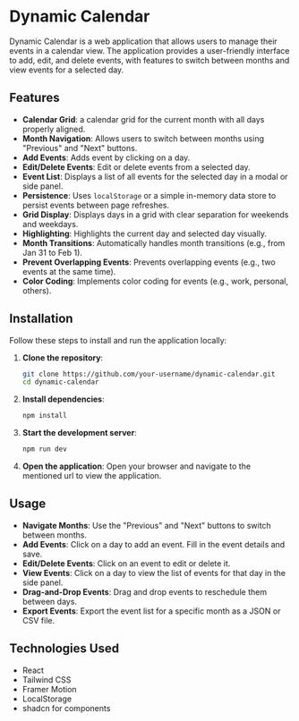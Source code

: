 # Dynamic Calendar

Dynamic Calendar is a web application that allows users to manage their events in a calendar view. The application provides a user-friendly interface to add, edit, and delete events, with features to switch between months and view events for a selected day.

## Features

- **Calendar Grid**: a calendar grid for the current month with all days properly aligned.
- **Month Navigation**: Allows users to switch between months using "Previous" and "Next" buttons.
- **Add Events**: Adds event by clicking on a day.
- **Edit/Delete Events**: Edit or delete events from a selected day.
- **Event List**: Displays a list of all events for the selected day in a modal or side panel.
- **Persistence**: Uses `localStorage` or a simple in-memory data store to persist events between page refreshes.
- **Grid Display**: Displays days in a grid with clear separation for weekends and weekdays.
- **Highlighting**: Highlights the current day and selected day visually.
- **Month Transitions**: Automatically handles month transitions (e.g., from Jan 31 to Feb 1).
- **Prevent Overlapping Events**: Prevents overlapping events (e.g., two events at the same time).
- **Color Coding**: Implements color coding for events (e.g., work, personal, others).

## Installation

Follow these steps to install and run the application locally:

1. **Clone the repository**:
    ```bash
    git clone https://github.com/your-username/dynamic-calendar.git
    cd dynamic-calendar
    ```

2. **Install dependencies**:
    ```bash
    npm install
    ```

3. **Start the development server**:
    ```bash
    npm run dev
    ```

4. **Open the application**:
    Open your browser and navigate to the mentioned url to view the application.

## Usage

- **Navigate Months**: Use the "Previous" and "Next" buttons to switch between months.
- **Add Events**: Click on a day to add an event. Fill in the event details and save.
- **Edit/Delete Events**: Click on an event to edit or delete it.
- **View Events**: Click on a day to view the list of events for that day in the side panel.
- **Drag-and-Drop Events**: Drag and drop events to reschedule them between days.
- **Export Events**: Export the event list for a specific month as a JSON or CSV file.


## Technologies Used

- React
- Tailwind CSS
- Framer Motion
- LocalStorage
- shadcn for components

